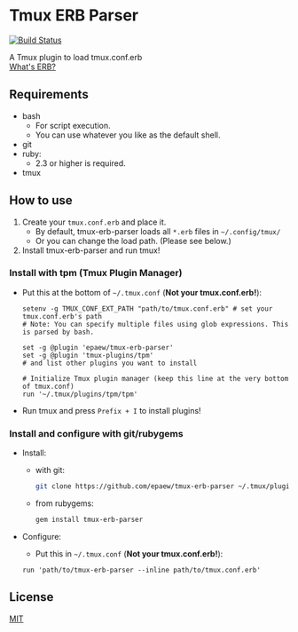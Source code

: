 # Tmux ERB Parser
[![Build Status](https://travis-ci.org/epaew/tmux-erb-parser.svg?branch=master)](https://travis-ci.org/epaew/tmux-erb-parser)

A Tmux plugin to load tmux.conf.erb  
[What's ERB?](https://ruby-doc.org/stdlib-2.5.1/libdoc/erb/rdoc/ERB.html)

## Requirements
* bash
    * For script execution.
    * You can use whatever you like as the default shell.
* git
* ruby:
    * 2.3 or higher is required.
* tmux

## How to use
1. Create your `tmux.conf.erb` and place it.
    * By default, tmux-erb-parser loads all `*.erb` files in `~/.config/tmux/`
    * Or you can change the load path. (Please see below.)
2. Install tmux-erb-parser and run tmux!

### Install with tpm (Tmux Plugin Manager)
* Put this at the bottom of `~/.tmux.conf` (**Not your tmux.conf.erb!**):
    ```tmux
    setenv -g TMUX_CONF_EXT_PATH "path/to/tmux.conf.erb" # set your tmux.conf.erb's path
    # Note: You can specify multiple files using glob expressions. This is parsed by bash.

    set -g @plugin 'epaew/tmux-erb-parser'
    set -g @plugin 'tmux-plugins/tpm'
    # and list other plugins you want to install

    # Initialize Tmux plugin manager (keep this line at the very bottom of tmux.conf)
    run '~/.tmux/plugins/tpm/tpm'
    ```

* Run tmux and press `Prefix + I` to install plugins!

### Install and configure with git/rubygems
* Install:
    * with git:
        ```bash
        git clone https://github.com/epaew/tmux-erb-parser ~/.tmux/plugins/tmux-erb-parser
        ```
    * from rubygems:
        ```bash
        gem install tmux-erb-parser
        ```

* Configure:
    * Put this in `~/.tmux.conf` (**Not your tmux.conf.erb!**):
    ```tmux
    run 'path/to/tmux-erb-parser --inline path/to/tmux.conf.erb'
    ```

## License
[MIT](LICENSE)
